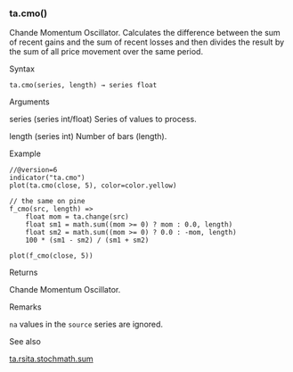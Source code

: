 ### ta.cmo()

Chande Momentum Oscillator. Calculates the difference between the sum of recent gains and the sum of recent losses and then divides the result by the sum of all price movement over the same period.

Syntax

```
ta.cmo(series, length) → series float
```

Arguments

series (series int/float) Series of values to process.

length (series int) Number of bars (length).

Example

```
//@version=6  
indicator("ta.cmo")  
plot(ta.cmo(close, 5), color=color.yellow)  
  
// the same on pine  
f_cmo(src, length) =>  
    float mom = ta.change(src)  
    float sm1 = math.sum((mom >= 0) ? mom : 0.0, length)  
    float sm2 = math.sum((mom >= 0) ? 0.0 : -mom, length)  
    100 * (sm1 - sm2) / (sm1 + sm2)  
  
plot(f_cmo(close, 5))
```

Returns

Chande Momentum Oscillator.

Remarks

`na` values in the `source` series are ignored.

See also

[ta.rsi](#fun_ta.rsi)[ta.stoch](#fun_ta.stoch)[math.sum](#fun_math.sum)
